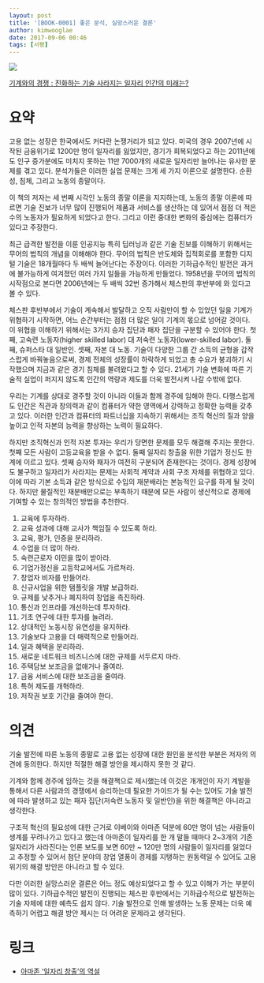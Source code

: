 ```yaml
---
layout: post
title: '[BOOK-0001] 좋은 분석, 실망스러운 결론'
author: kimwooglae
date: 2017-09-06 00:46
tags: [서평]
---
```


![](http://t1.daumcdn.net/book/KOR9788998171094)


[기계와의 경쟁 : 진화하는 기술 사라지는 일자리 인간의 미래는?](http://book.naver.com/bookdb/book_detail.nhn?bid=7382095)

요약
===

고용 없는 성장은 한국에서도 커다란 논쟁거리가 되고 있다. 미국의 경우 2007년에 시작된 금융위기로 1200만 명이 일자리를 잃었지만, 경기가 회복되었다고 하는 2011년에도 인구 증가분에도 미치지 못하는 11만 7000개의 새로운 일자리만 늘어나는 유사한 문제를 겪고 있다. 분석가들은 이러한 실업 문제는 크게 세 가지 이론으로 설명한다. 순환성, 침체, 그리고 노동의 종말이다.


이 책의 저자는 세 번째 시각인 노동의 종말 이론을 지지하는데, 노동의 종말 이론에 따르면 기술 진보가 너무 많이 진행되어 제품과 서비스를 생산하는 데 있어서 점점 더 적은 수의 노동자가 필요하게 되었다고 한다. 그리고 이런 중대한 변화의 중심에는 컴퓨터가 있다고 주장한다. 


최근 급격한 발전을 이룬 인공지능 특히 딥러닝과 같은 기술 진보를 이해하기 위해서는 무어의 법칙의 개념을 이해해야 한다. 무어의 법칙은 반도체와 집적회로를 포함한 디지털 기술은 18개월마다 두 배씩 늘어난다는 주장이다. 이러한 기하급수적인 발전은 과거에 불가능하게 여겨졌던 여러 가지 일들을 가능하게 만들었다. 1958년을 무어의 법칙의 시작점으로 본다면 2006년에는 두 배씩 32번 증가해서 체스판의 후반부에 와 있다고 볼 수 있다.


체스판 후반부에서 기술이 계속해서 발달하고 오직 사람만이 할 수 있었던 일을 기계가 위협하기 시작하면, 어느 순간부터는 점점 더 많은 일이 기계의 몫으로 넘어갈 것이다. 이 위협을 이해하기 위해서는 3가지 승자 집단과 패자 집단을 구분할 수 있어야 한다. 첫째, 고숙련 노동자(higher skilled labor) 대 저숙련 노동자(lower-skilled labor). 둘째, 슈퍼스타 대 일반인. 셋째, 자본 대 노동. 기술이 다양한 그룹 간 소득의 균형을 갑작스럽게 바꿔놓음으로써, 경제 전체의 성장률이 하락하게 되었고 총 수요가 붕괴하기 시작했으며 지금과 같은 경기 침체를 불려왔다고 할 수 있다. 21세기 기술 변화에 따른 기술적 실업이 퍼지지 않도록 인간의 역량과 제도를 더욱 발전시켜 나갈 수밖에 없다.


우리는 기계를 상대로 경주할 것이 아니라 이들과 함께 경주에 임해야 한다. 다행스럽게도 인간은 직관과 창의력과 같이 컴퓨터가 약한 영역에서 강력하고 정확한 능력을 갖추고 있다. 이러한 인간과 컴퓨터의 파트너십을 지속하기 위해서는 조직 혁신의 질과 양을 높이고 인적 자본의 능력을 향상하는 노력이 필요하다. 


하지만 조직혁신과 인적 자본 투자는 우리가 당면한 문제를 모두 해결해 주지는 못한다. 첫째 모든 사람이 고등교육을 받을 수 없다. 둘째 일자리 창출을 위한 기업가 정신도 한계에 이르고 있다. 셋째 승자와 패자가 여전히 구분되어 존재한다는 것이다.
경제 성장에도 불구하고 일자리가 사라지는 문제는 사회적 계약과 사회 구조 자체를 위협하고 있다. 이에 따라 기본 소득과 같은 방식으로 수입의 재분배라는 본능적인 요구를 하게 될 것이다. 하지만 물질적인 재분배만으로는 부족하기 때문에 모든 사람이 생산적으로 경제에 기여할 수 있는 창의적인 방법을 추천한다. 


1. 교육에 투자하라.
2. 교육 성과에 대해 교사가 책임질 수 있도록 하라.
3. 교육, 평가, 인증을 분리하라.
4. 수업을 더 많이 하라.
5. 숙련근로자 이민을 많이 받아라.
6. 기업가정신을 고등학교에서도 가르쳐라.
7. 창업자 비자를 만들어라.
8. 신규사업을 위한 탬플릿을 개발 보급하라.
9. 규제를 낮추거나 폐지하여 창업을 촉진하라.
10. 통신과 인프라를 개선하는데 투자하라.
11. 기초 연구에 대한 투자를 늘려라.
12. 상대적인 노동시장 유연성을 유지하라.
13. 기술보다 고용을 더 매력적으로 만들어라.
14. 일과 혜택을 분리하라.
15. 새로운 네트워크 비즈니스에 대한 규제를 서두르지 마라.
16. 주택담보 보조금을 없애거나 줄여라.
17. 금융 서비스에 대한 보조금을 줄여라.
18. 특허 제도를 개혁하라.
19. 저작권 보호 기간을 줄여야 한다.



의견
===

기술 발전에 따른 노동의 종말로 고용 없는 성장에 대한 원인을 분석한 부분은 저자의 의견에 동의한다. 하지만 적절한 해결 방안을 제시하지 못한 것 같다. 


기계와 함께 경주에 임하는 것을 해결책으로 제시했는데 이것은 개개인이 자기 계발을 통해서 다른 사람과의 경쟁에서 승리하는데 필요한 가이드가 될 수는 있어도 기술 발전에 따라 발생하고 있는 패자 집단(저숙련 노동자 및 일반인)을 위한 해결책은 아니라고 생각한다.


구조적 혁신의 필요성에 대한 근거로 이베이와 아마존 덕분에 60만 명이 넘는 사람들이 생계를 꾸려나가고 있다고 했는데 아마존이 일자리를 한 개 말들 때마다 2~3개의 기존 일자리가 사라진다는 언론 보도를 보면 60만 ~ 120만 명의 사람들이 일자리를 잃었다고 추정할 수 있어서 첨단 분야의 창업 열풍이 경제를 지탱하는 원동력일 수 있어도 고용위기의 해결 방안은 아니라고 할 수 있다.



다만 이러한 실망스러운 결론은 어느 정도 예상되었다고 할 수 있고 이해가 가는 부분이 많이 있다. 기하급수적인 발전이 진행되는 체스판 후반에서는 기하급수적으로 발전하는 기술 자체에 대한 예측도 쉽지 않다. 기술 발전으로 인해 발생하는 노동 문제는 더욱 예측하기 어렵고 해결 방안 제시는 더 어려운 문제라고 생각된다. 



링크
===

* [아마존 ‘일자리 창출’의 역설](http://economyplus.chosun.com/special/special_view.php?t_num=11278)


